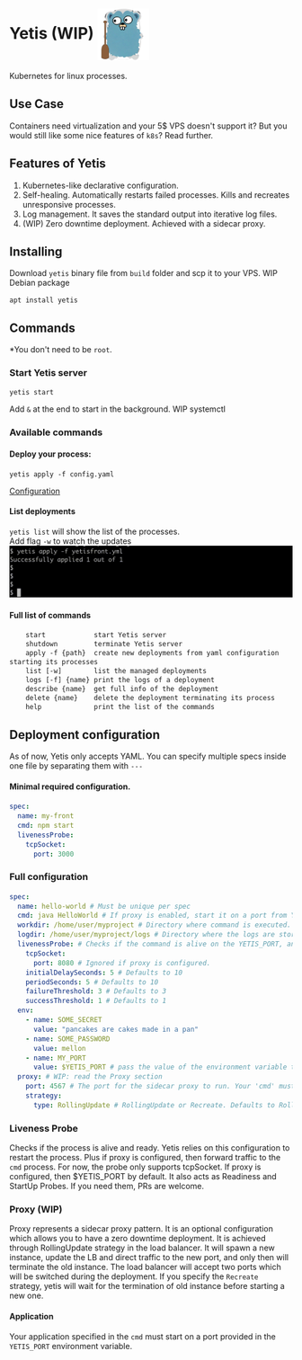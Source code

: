 # Yetis (WIP) <img src=".github/yetigopher.png" width="92" align="center" alt="i"/>
Kubernetes for linux processes.

## Use Case
Containers need virtualization and your 5$ VPS doesn't support it? 
But you would still like some nice features of `k8s`? Read further.

## Features of Yetis
1. Kubernetes-like declarative configuration.
2. Self-healing. Automatically restarts failed processes. Kills and recreates unresponsive processes.
3. Log management. It saves the standard output into iterative log files.
4. (WIP) Zero downtime deployment. Achieved with a sidecar proxy.

## Installing
Download `yetis` binary file from `build` folder and scp it to your VPS.
WIP
Debian package
```shell
apt install yetis
```

## Commands
*You don't need to be `root`.
### Start Yetis server
```shell
yetis start
```
Add `&` at the end to start in the background.
WIP systemctl
### Available commands
#### Deploy your process:
```shell
yetis apply -f config.yaml
``` 
[Configuration](#full-configuration)  

#### List deployments
`yetis list` will show the list of the processes.    
Add flag `-w` to watch the updates
![](.github/yetis-list-w.gif)

#### Full list of commands
```
	start            start Yetis server
	shutdown         terminate Yetis server
	apply -f {path}  create new deployments from yaml configuration starting its processes
	list [-w]        list the managed deployments
	logs [-f] {name} print the logs of a deployment
	describe {name}  get full info of the deployment
	delete {name}    delete the deployment terminating its process
	help             print the list of the commands
```

## Deployment configuration
As of now, Yetis only accepts YAML. You can specify multiple specs inside one file by separating them with `---`
#### Minimal required configuration. 
```yaml
spec:
  name: my-front
  cmd: npm start
  livenessProbe:
    tcpSocket:
      port: 3000
```

### Full configuration
```yaml
spec:
  name: hello-world # Must be unique per spec
  cmd: java HelloWorld # If proxy is enabled, start it on a port from YETIS_PORT env var.
  workdir: /home/user/myproject # Directory where command is executed. Defaults to the path in 'apply -f'. 
  logdir: /home/user/myproject/logs # Directory where the logs are stored. Defaults to the path in 'apply -f'.
  livenessProbe: # Checks if the command is alive on the YETIS_PORT, and if not then restarts it
    tcpSocket:
      port: 8080 # Ignored if proxy is configured. 
    initialDelaySeconds: 5 # Defaults to 10
    periodSeconds: 5 # Defaults to 10
    failureThreshold: 3 # Defaults to 3
    successThreshold: 1 # Defaults to 1
  env:
    - name: SOME_SECRET
      value: "pancakes are cakes made in a pan"
    - name: SOME_PASSWORD
      value: mellon
    - name: MY_PORT
      value: $YETIS_PORT # pass the value of the environment variable to another one. 
  proxy: # WIP: read the Proxy section
    port: 4567 # The port for the sidecar proxy to run. Your 'cmd' must start on YETIS_PORT env var.
    strategy:
      type: RollingUpdate # RollingUpdate or Recreate. Defaults to RollingUpdate.
```

### Liveness Probe
Checks if the process is alive and ready. Yetis relies on this configuration to restart the process. Plus if proxy is configured, then forward traffic to the `cmd` process. 
For now, the probe only supports tcpSocket. If proxy is configured, then $YETIS_PORT by default. It also acts as Readiness and StartUp Probes. If you need them, PRs are welcome.

### Proxy (WIP)
Proxy represents a sidecar proxy pattern. It is an optional configuration which allows you to have a zero downtime deployment.
It is achieved through RollingUpdate strategy in the load balancer. It will spawn a new instance,
update the LB and direct traffic to the new port, and only then will terminate the old instance. 
The load balancer will accept two ports which will be switched during the deployment.
If you specify the `Recreate` strategy, yetis will wait for the termination of old instance before starting a new one. 
#### Application
Your application specified in the `cmd` must start on a port provided in the `YETIS_PORT` environment variable.




